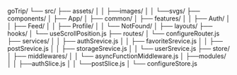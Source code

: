 goTrip/
└── src/
    ├── assets/
    │   │   ├──images/
    │   │   └──svgs/
    ├── components/
    │   ├── App/
    │   ├── common/
    │   ├── features/
    │   │   ├── Auth/
    │   │   ├── Feed/
    │   │   ├── Profile/
    │   │   └── NotFound/
    │   ├── layouts/
    ├── hooks/
    │   └── useScrollPosition.js
    ├── routes/
    │   └── configureRouter.js
    ├── services/
    │   │   ├── authSrevice.js
    │   │   ├── favoriteSrevice.js
    │   │   ├── postSrevice.js
    │   │   ├── storageSrevice.js
    │   │   └── userSrevice.js
    ├── store/
    │   ├── middlewares/
    │   │   └── asyncFunctionMiddleware.js
    │   ├──modules/
    │   │   ├──authSlice.js
    │   │   └──postSlice.js
    │   └── configureStore.js

